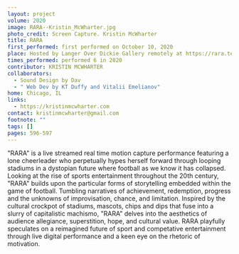 ```yaml
---
layout: project
volume: 2020
image: RARA--Kristin_McWharter.jpg
photo_credit: Screen Capture. Kristin McWharter
title: RARA
first_performed: first performed on October 10, 2020
place: Hosted by Langer Over Dickie Gallery remotely at https://rara.technology
times_performed: performed 6 in 2020
contributor: KRISTIN MCWHARTER
collaborators:
  - Sound Design by Dav
  - " Web Dev by KT Duffy and Vitalii Emelianov"
home: Chicago, IL
links:
  - https://kristinmcwharter.com
contact: kristinmcwharter@gmail.com
footnote: ""
tags: []
pages: 596-597
---
```


"RARA" is a live streamed real time motion capture performance featuring a lone cheerleader who perpetually hypes herself forward through looping stadiums in a dystopian future where football as we know it has collapsed. Looking at the rise of sports entertainment throughout the 20th century, "RARA" builds upon the particular forms of storytelling embedded within the game of football. Tumbling narratives of achievement, redemption, progress and the unknowns of improvisation, chance, and limitation. Inspired by the cultural crockpot of stadiums, mascots, chips and dips that fuse into a slurry of capitalistic machismo, "RARA" delves into the aesthetics of audience allegiance, superstition, hope, and cultural value. RARA playfully speculates on a reimagined future of sport and competative entertainment through live digital performance and a keen eye on the rhetoric of motivation.

